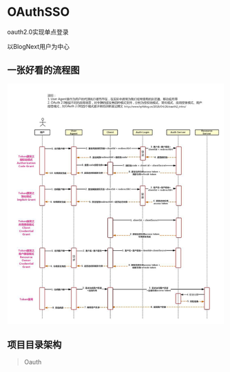 # OAuthSSO
oauth2.0实现单点登录

以BlogNext用户为中心


## 一张好看的流程图

![oauth2.0流程图](./oauth2.0.jpg)


## 项目目录架构


>Oauth